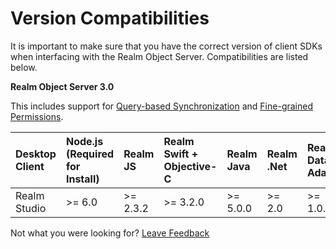 # Version Compatibilities

It is important to make sure that you have the correct version of client SDKs when interfacing with the Realm Object Server.  Compatibilities are listed below.

**Realm Object Server 3.0**

This includes support for [Query-based Synchronization](../syncing-data.md#using-partial-synchronization) and [Fine-grained Permissions](../access-control/#fine-grained-permissions-1).

| Desktop Client | Node.js \(Required for Install\) | Realm JS | Realm Swift + Objective-C | Realm Java | Realm .Net | Realm Data Adapter |
| :--- | :--- | :--- | :--- | :--- | :--- | :--- |
| Realm Studio | &gt;= 6.0 | &gt;= 2.3.2 | &gt;= 3.2.0 | &gt;= 5.0.0 | &gt;= 2.0 | &gt;= 1.0.0 |



Not what you were looking for? [Leave Feedback](https://www.getfeedback.com/r/uO1Zl0vE)


